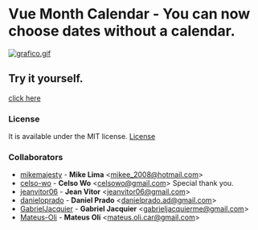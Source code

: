 # Vue Month Calendar - You can now choose dates without a calendar.
[![grafico.gif](https://s21.postimg.org/gsdm4ayp3/ezgif.com-video-to-gif.gif)](https://postimg.org/image/le9qcnk83/)

## Try it yourself.
[click here](https://relato-express.herokuapp.com/#/entrada)


### License

It is available under the MIT license.
[License](https://opensource.org/licenses/mit-license.php)

### Collaborators

* [mikemajesty](https://github.com/mikemajesty) - 
**Mike Lima** &lt;mikee_2008@hotmail.com&gt;
* [celso-wo](https://github.com/celso-wo) -
**Celso Wo** &lt;celsowo@gmail.com&gt; Special thank you.
* [jeanvitor06](https://github.com/jeanvitor06) -
**Jean Vitor** &lt;jeanvitor06@gmail.com&gt;
* [danieloprado](https://github.com/danieloprado) -
**Daniel Prado** &lt;danielprado.ad@gmail.com&gt;
* [GabrielJacquier](https://github.com/GabrielJacquier) -
**Gabriel Jacquier** &lt;gabrieljacquierme@gmail.com&gt;
* [Mateus-Oli](https://github.com/Mateus-Oli) -
**Mateus Oli** &lt;mateus.oli.car@gmail.com&gt;

